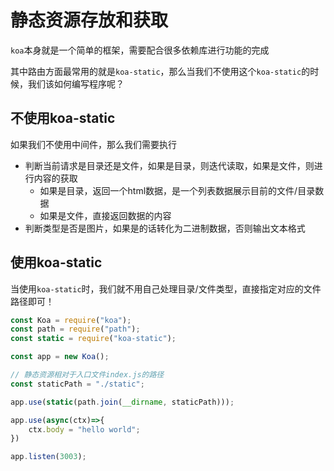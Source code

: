 # 静态资源存放和获取

`koa`本身就是一个简单的框架，需要配合很多依赖库进行功能的完成


其中路由方面最常用的就是`koa-static`，那么当我们不使用这个`koa-static`的时候，我们该如何编写程序呢？


## 不使用koa-static

如果我们不使用中间件，那么我们需要执行
- 判断当前请求是目录还是文件，如果是目录，则迭代读取，如果是文件，则进行内容的获取
  - 如果是目录，返回一个html数据，是一个列表数据展示目前的文件/目录数据
  - 如果是文件，直接返回数据的内容
- 判断类型是否是图片，如果是的话转化为二进制数据，否则输出文本格式


## 使用koa-static

当使用`koa-static`时，我们就不用自己处理目录/文件类型，直接指定对应的文件路径即可！

```js
const Koa = require("koa");
const path = require("path");
const static = require("koa-static");

const app = new Koa();

// 静态资源相对于入口文件index.js的路径
const staticPath = "./static";

app.use(static(path.join(__dirname, staticPath)));

app.use(async(ctx)=>{
    ctx.body = "hello world";
})

app.listen(3003);
```